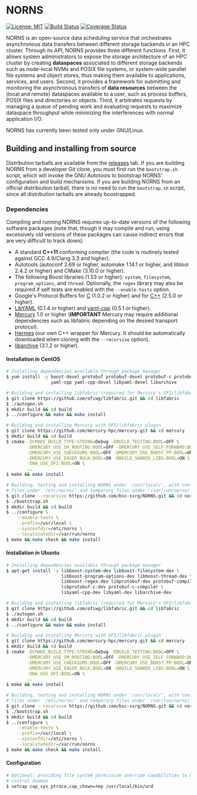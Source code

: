 # NORNS
[![License: MIT](https://img.shields.io/badge/License-MIT-blue.svg)](https://opensource.org/licenses/MIT)
[![Build Status](https://travis-ci.com/bsc-ssrg/NORNS.svg?branch=master)](https://travis-ci.com/bsc-ssrg/NORNS)
[![Coverage Status](https://codecov.io/gh/bsc-ssrg/NORNS/branch/master/graph/badge.svg)](https://codecov.io/gh/bsc-ssrg/NORNS)

NORNS is an open-source data scheduling service that orchestrates asynchronous
data transfers between different storage backends in an HPC cluster. Through
its API, NORNS provides three different functions. First, it allows system
administrators to expose the storage architecture of an HPC cluster by creating
**dataspaces** associated to different storage backends such as node-local NVMs 
and POSIX file systems, or system-wide parallel file systems and object stores, 
thus making them available to applications, services, and users. 
Second, it provides a framework for submitting and monitoring the asynchronous
transfers of **data resources** between the (local and remote) dataspaces
available to a user, such as process buffers, POSIX files and directories or
objects. Third, it arbitrates requests by managing a queue of pending work and
evaluating requests to maximize dataspace throughput while minimizing the 
interferences with normal application I/O.

NORNS has currently been tested only under GNU/Linux.

## Building and installing from source

Distribution tarballs are available from the
[releases](https://github.com/bsc-ssrg/NORNS/releases) tab. If you are building
NORNS from a developer Git clone, you must first run the `bootstrap.sh` script,
which will invoke the GNU Autotools to bootstrap NORNS' configuration and build
mechanisms. If you are building NORNS from an official distribiution tarball,
there is no need to run the `bootstrap.sh` script, since all distribution
tarballs are already boostrapped.

### Dependencies

Compiling and running NORNS requires up-to-date versions of the following
software packages (note that, though it may compile and run, using excessively
old versions of these packages can cause indirect errors that are very
difficult to track down):

- A standard **C++11** conforming compiler (the code is routinely tested
  against GCC 4.9/Clang 3.3 and higher).
- Autotools (autoconf 2.69 or higher, automake 1.14.1 or higher, and libtool
  2.4.2 or higher) and CMake (3.10.0 or higher).
- The following Boost libraries (1.53 or higher): `system`, `filesystem`,
  `program_options`, and `thread`. Optionally, the `regex` library may also be
  required if self tests are enabled with the `--enable-tests` option.
- Google's Protocol Buffers for [C](https://github.com/protobuf-c/protobuf-c)
  (1.0.2 or higher) and for [C++](https://github.com/protocolbuffers/protobuf)
  (2.5.0 or higher).
- [LibYAML](https://github.com/yaml/libyaml) (0.1.4 or higher) and
  [yaml-cpp](https://github.com/jbeder/yaml-cpp) (0.5.1 or higher).
- [Mercury](https://github.com/mercury-hpc/mercury) 1.0 or higher 
  (**IMPORTANT** Mercury may require additional dependencies such as libfabric 
  depending on the desired transport protocol).
- [Hermes](https://github.com/bsc-ssrg/hermes) (our own C++ wrapper for
  Mercury. It should be automatically downloaded when cloning with the
  `--recursive` option).
- [libarchive](https://github.com/libarchive/libarchive) (3.1.2 or higher).

#### Installation in CentOS

```bash
# Installing dependencies available through package manager
$ yum install -y boost-devel protobuf protobuf-devel protobuf-c protobuf-c-devel \
                 yaml-cpp yaml-cpp-devel libyaml-devel libarchive

# Building and installing libfabric (required for Mercury's OFI/libfabric plugin)
$ git clone https://github.com/ofiwg/libfabric.git && cd libfabric
$ ./autogen.sh
$ mkdir build && cd build 
$ ../configure && make && make install

# Building and installing Mercury with OFI/libfabric plugin
$ git clone https://github.com/mercury-hpc/mercury.git && cd mercury
$ mkdir build && cd build
$ cmake -DCMAKE_BUILD_TYPE:STRING=Debug -DBUILD_TESTING:BOOL=OFF \
        -DMERCURY_USE_SM_ROUTING:BOOL=OFF -DMERCURY_USE_SELF_FORWARD:BOOL=OFF \
        -DMERCURY_USE_CHECKSUMS:BOOL=OFF -DMERCURY_USE_BOOST_PP:BOOL=ON \
        -DMERCURY_USE_EAGER_BULK:BOOL=ON -DBUILD_SHARED_LIBS:BOOL=ON \
        -DNA_USE_OFI:BOOL=ON \
        ..
$ make && make install

# Building, testing and installing NORNS under '/usr/local/', with configuration
# files under '/etc/norns/' and temporary files under '/var/run/norns/'
$ git clone --recursive https://github.com/bsc-ssrg/NORNS.git && cd norns
$ ./bootstrap.sh
$ mkdir build && cd build 
$ ../configure \
    --enable-tests \
    --prefix=/usr/local \
    --sysconfdir=/etc/norns \
    --localstatedir=/var/run/norns
$ make && make check && make install

```

#### Installation in Ubuntu

```bash
# Installing dependencies available through package manager
$ apt-get install -y libboost-system-dev libboost-filesystem-dev \
                     libboost-program-options-dev libboost-thread-dev \
                     libboost-regex-dev libprotobuf-dev protobuf-compiler \
                     libprotobuf-c-dev protobuf-c-compiler \
                     libyaml-cpp-dev libyaml-dev libarchive-dev

# Building and installing libfabric (required for Mercury's OFI/libfabric plugin)
$ git clone https://github.com/ofiwg/libfabric.git && cd libfabric
$ ./autogen.sh
$ mkdir build && cd build 
$ ../configure && make && make install

# Building and installing Mercury with OFI/libfabric plugin
$ git clone https://github.com/mercury-hpc/mercury.git && cd mercury
$ mkdir build && cd build
$ cmake -DCMAKE_BUILD_TYPE:STRING=Debug -DBUILD_TESTING:BOOL=OFF \
        -DMERCURY_USE_SM_ROUTING:BOOL=OFF -DMERCURY_USE_SELF_FORWARD:BOOL=OFF \
        -DMERCURY_USE_CHECKSUMS:BOOL=OFF -DMERCURY_USE_BOOST_PP:BOOL=ON \
        -DMERCURY_USE_EAGER_BULK:BOOL=ON -DBUILD_SHARED_LIBS:BOOL=ON \
        -DNA_USE_OFI:BOOL=ON \
        ..
$ make && make install

# Building, testing and installing NORNS under '/usr/local/', with configuration
# files under '/etc/norns/' and temporary files under '/var/run/norns/'
$ git clone --recursive https://github.com/bsc-ssrg/NORNS.git && cd norns
$ ./bootstrap.sh
$ mkdir build && cd build 
$ ../configure \
    --enable-tests \
    --prefix=/usr/local \
    --sysconfdir=/etc/norns \
    --localstatedir=/var/run/norns
$ make && make check && make install
```


#### Configuration

```bash
# Optional: providing file system permission override capabilities to NORNS
# control daemon
$ setcap cap_sys_ptrace,cap_chown=+ep /usr/local/bin/urd
```

